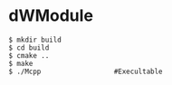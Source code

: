 # dWModule

```
$ mkdir build
$ cd build
$ cmake ..
$ make
$ ./Mcpp                  #Execultable
```
